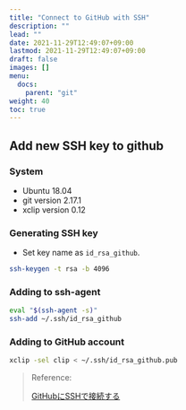 ```yaml
---
title: "Connect to GitHub with SSH"
description: ""
lead: ""
date: 2021-11-29T12:49:07+09:00
lastmod: 2021-11-29T12:49:07+09:00
draft: false
images: []
menu: 
  docs:
    parent: "git"
weight: 40
toc: true
---
```


## Add new SSH key to github

### System

- Ubuntu 18.04
- git version 2.17.1
- xclip version 0.12

### Generating SSH key

- Set key name as `id_rsa_github`.

```sh
ssh-keygen -t rsa -b 4096
```

### Adding to ssh-agent

```sh
eval "$(ssh-agent -s)"
ssh-add ~/.ssh/id_rsa_github
```

### Adding to GitHub account

```sh
xclip -sel clip < ~/.ssh/id_rsa_github.pub
```

> Reference:
>
> [GitHubにSSHで接続する](https://help.github.com/ja/github/authenticating-to-github/connecting-to-github-with-ssh)
